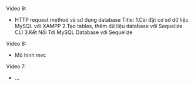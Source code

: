 Video 9:

- HTTP request method và sử dụng database
  Title:
  1.Cài đặt cơ sở dữ liệu MySQL với XAMPP
  2.Tạo tables, thêm dữ liệu database với Sequelize CLI
  3.Kết Nối Tới MySQL Database với Sequelize

Video 8:

- Mô hình mvc

Video 7:

- ...
